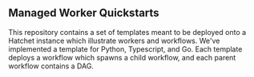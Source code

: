 ## Managed Worker Quickstarts

This repository contains a set of templates meant to be deployed onto a Hatchet instance which illustrate workers and workflows. We've implemented a template for Python, Typescript, and Go. Each template deploys a workflow which spawns a child workflow, and each parent workflow contains a DAG.
